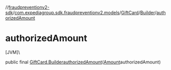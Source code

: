 //[fraudpreventionv2-sdk](../../../../index.md)/[com.expediagroup.sdk.fraudpreventionv2.models](../../index.md)/[GiftCard](../index.md)/[Builder](index.md)/[authorizedAmount](authorized-amount.md)

# authorizedAmount

[JVM]\

public final [GiftCard.Builder](index.md)[authorizedAmount](authorized-amount.md)([Amount](../../-amount/index.md)authorizedAmount)

